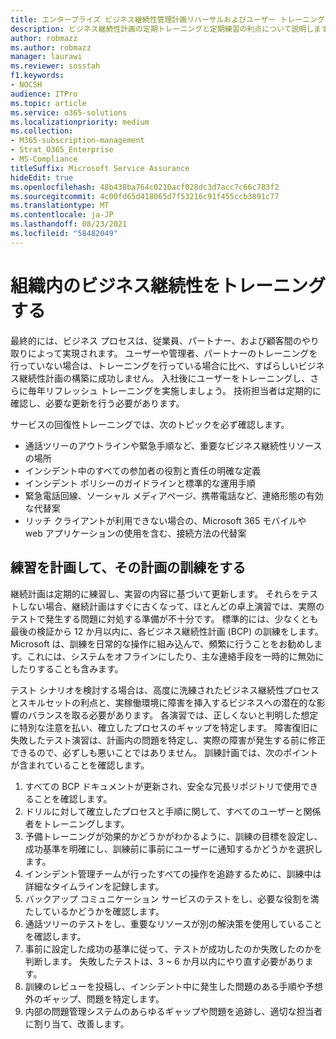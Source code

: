 ```yaml
---
title: エンタープライズ ビジネス継続性管理計画リハーサルおよびユーザー トレーニング
description: ビジネス継続性計画の定期トレーニングと定期練習の利点について説明します。
author: robmazz
ms.author: robmazz
manager: laurawi
ms.reviewer: sosstah
f1.keywords:
- NOCSH
audience: ITPro
ms.topic: article
ms.service: o365-solutions
ms.localizationpriority: medium
ms.collection:
- M365-subscription-management
- Strat_O365_Enterprise
- MS-Compliance
titleSuffix: Microsoft Service Assurance
hideEdit: true
ms.openlocfilehash: 48b438ba764c0210acf028dc3d7acc7c66c783f2
ms.sourcegitcommit: 4c00fd65d418065d7f53216c91f455ccb3891c77
ms.translationtype: MT
ms.contentlocale: ja-JP
ms.lasthandoff: 08/23/2021
ms.locfileid: "58482049"
---
```

# <a name="train-for-business-continuity-in-your-organization"></a>組織内のビジネス継続性をトレーニングする

最終的には、ビジネス プロセスは、従業員、パートナー、および顧客間のやり取りによって実現されます。 ユーザーや管理者、パートナーのトレーニングを行っていない場合は、トレーニングを行っている場合に比べ、すばらしいビジネス継続性計画の構築に成功しません。 入社後にユーザーをトレーニングし、さらに毎年リフレッシュ トレーニングを実施しましょう。 技術担当者は定期的に確認し、必要な更新を行う必要があります。

サービスの回復性トレーニングでは、次のトピックを必ず確認します。

- 通話ツリーのアウトラインや緊急手順など、重要なビジネス継続性リソースの場所
- インシデント中のすべての参加者の役割と責任の明確な定義
- インシデント ポリシーのガイドラインと標準的な運用手順
- 緊急電話回線、ソーシャル メディアページ、携帯電話など、連絡形態の有効な代替案
- リッチ クライアントが利用できない場合の、Microsoft 365 モバイルや web アプリケーションの使用を含む、接続方法の代替案

## <a name="plan-the-exercise-and-exercise-the-plan"></a>練習を計画して、その計画の訓練をする

継続計画は定期的に練習し、実習の内容に基づいて更新します。 それらをテストしない場合、継続計画はすぐに古くなって、ほとんどの卓上演習では、実際のテストで発生する問題に対処する準備が不十分です。 標準的には、少なくとも最後の検証から 12 か月以内に、各ビジネス継続性計画 (BCP) の訓練をします。 Microsoft は、訓練を日常的な操作に組み込んで、頻繁に行うことをお勧めします。これには、システムをオフラインにしたり、主な連絡手段を一時的に無効にしたりすることも含みます。  

テスト シナリオを検討する場合は、高度に洗練されたビジネス継続性プロセスとスキルセットの利点と、実稼働環境に障害を挿入するビジネスへの潜在的な影響のバランスを取る必要があります。
各演習では、正しくないと判明した想定に特別な注意を払い、確立したプロセスのギャップを特定します。 障害復旧に失敗したテスト演習は、計画内の問題を特定し、実際の障害が発生する前に修正できるので、必ずしも悪いことではありません。 訓練計画では、次のポイントが含まれていることを確認します。

1. すべての BCP ドキュメントが更新され、安全な冗長リポジトリで使用できることを確認します。
2. ドリルに対して確立したプロセスと手順に関して、すべてのユーザーと関係者をトレーニングします。
3. 予備トレーニングが効果的かどうかがわかるように、訓練の目標を設定し、成功基準を明確にし、訓練前に事前にユーザーに通知するかどうかを選択します。
4. インシデント管理チームが行ったすべての操作を追跡するために、訓練中は詳細なタイムラインを記録します。
5. バックアップ コミュニケーション サービスのテストをし、必要な役割を満たしているかどうかを確認します。
6. 通話ツリーのテストをし、重要なリソースが別の解決策を使用していることを確認します。
7. 事前に設定した成功の基準に従って、テストが成功したのか失敗したのかを判断します。 失敗したテストは、3 ~ 6 か月以内にやり直す必要があります。
8. 訓練のレビューを投稿し、インシデント中に発生した問題のある手順や予想外のギャップ、問題を特定します。
9. 内部の問題管理システムのあらゆるギャップや問題を追跡し、適切な担当者に割り当て、改善します。
